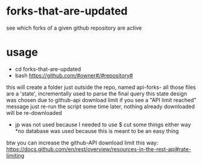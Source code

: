 # forks-that-are-updated
see which forks of a given github repository are active

# usage
* cd forks-that-are-updated
* bash https://github.com/#owner#/#repository#
  
this will create a folder just outside the repo, named api-forks-<repository>
all those files are a 'state', incrementally used to parse the final query
this state design was chosen due to github-api download limit
if you see a "API limit reached" message just re-run the script some time later, nothing already downloaded will be re-downloaded

* jp was not used because I needed to use $ cut some things either way
*no database was used because this is meant to be an easy thing

btw you can increase the github-API download limit this way:
https://docs.github.com/en/rest/overview/resources-in-the-rest-api#rate-limiting
